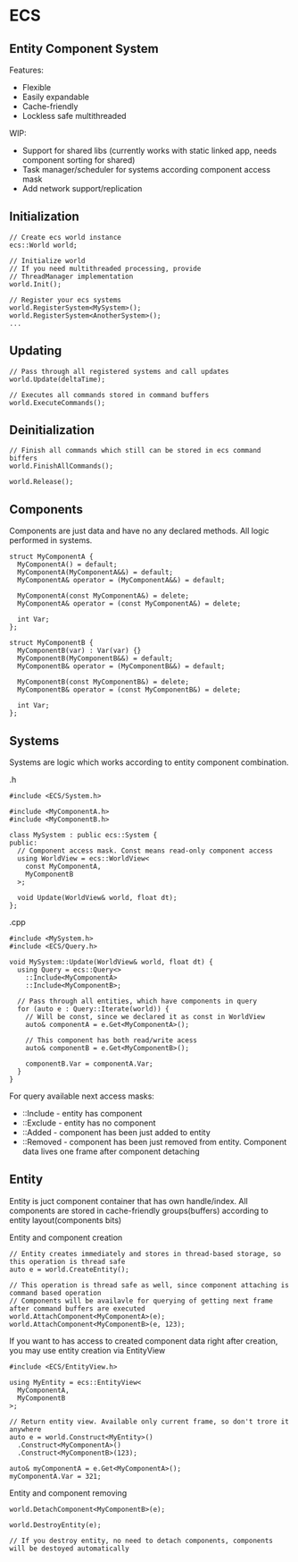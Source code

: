 # ECS
Entity Component System
-----------------------

Features:
- Flexible
- Easily expandable
- Cache-friendly
- Lockless safe multithreaded

WIP:
- Support for shared libs (currently works with static linked app, needs component sorting for shared)
- Task manager/scheduler for systems according component access mask
- Add network support/replication

Initialization
--------------
```
// Create ecs world instance
ecs::World world;

// Initialize world
// If you need multithreaded processing, provide
// ThreadManager implementation
world.Init();

// Register your ecs systems
world.RegisterSystem<MySystem>();
world.RegisterSystem<AnotherSystem>();
...
```

Updating
--------
```
// Pass through all registered systems and call updates
world.Update(deltaTime);

// Executes all commands stored in command buffers
world.ExecuteCommands();
```

Deinitialization
----------------
```
// Finish all commands which still can be stored in ecs command biffers
world.FinishAllCommands();

world.Release();
```




Components
----------

Components are just data and have no any declared methods. All logic performed in systems.

```
struct MyComponentA {
  MyComponentA() = default;
  MyComponentA(MyComponentA&&) = default;
  MyComponentA& operator = (MyComponentA&&) = default;

  MyComponentA(const MyComponentA&) = delete;
  MyComponentA& operator = (const MyComponentA&) = delete;

  int Var;
};

struct MyComponentB {
  MyComponentB(var) : Var(var) {}
  MyComponentB(MyComponentB&&) = default;
  MyComponentB& operator = (MyComponentB&&) = default;

  MyComponentB(const MyComponentB&) = delete;
  MyComponentB& operator = (const MyComponentB&) = delete;

  int Var;
};
```

Systems
--------------

Systems are logic which works according to entity component combination.

.h
```
#include <ECS/System.h>

#include <MyComponentA.h>
#include <MyComponentB.h>

class MySystem : public ecs::System {
public:
  // Component access mask. Const means read-only component access
  using WorldView = ecs::WorldView<
    const MyComponentA,
    MyComponentB
  >;

  void Update(WorldView& world, float dt);
};
```

.cpp
```
#include <MySystem.h>
#include <ECS/Query.h>

void MySystem::Update(WorldView& world, float dt) {
  using Query = ecs::Query<>
    ::Include<MyComponentA>
    ::Include<MyComponentB>;

  // Pass through all entities, which have components in query
  for (auto e : Query::Iterate(world)) {
    // Will be const, since we declared it as const in WorldView
    auto& componentA = e.Get<MyComponentA>();
    
    // This component has both read/write acess
    auto& componentB = e.Get<MyComponentB>();
    
    componentB.Var = componentA.Var;
  }
}
```

For query available next access masks:
- ::Include - entity has component
- ::Exclude - entity has no component
- ::Added - component has been just added to entity
- ::Removed - component has been just removed from entity. Component data lives one frame after component detaching

Entity
---------------

Entity is juct component container that has own handle/index. All components are stored in cache-friendly groups(buffers) according to entity layout(components bits)

Entity and component creation
```
// Entity creates immediately and stores in thread-based storage, so this operation is thread safe
auto e = world.CreateEntity();

// This operation is thread safe as well, since component attaching is command based operation
// Components will be availavle for querying of getting next frame after command buffers are executed
world.AttachComponent<MyComponentA>(e);
world.AttachComponent<MyComponentB>(e, 123);
```

If you want to has access to created component data right after creation, you may use entity creation via EntityView
```
#include <ECS/EntityView.h>

using MyEntity = ecs::EntityView<
  MyComponentA,
  MyComponentB
>;

// Return entity view. Available only current frame, so don't trore it anywhere
auto e = world.Construct<MyEntity>()
  .Construct<MyComponentA>()
  .Construct<MyComponentB>(123);
  
auto& myComponentA = e.Get<MyComponentA>();
myComponentA.Var = 321;
```

Entity and component removing
```
world.DetachComponent<MyComponentB>(e);

world.DestroyEntity(e);

// If you destroy entity, no need to detach components, components will be destoyed automatically
```

